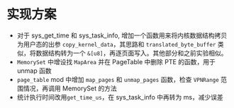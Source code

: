 # 实现方案
* 对于 sys_get_time 和 sys_task_info, 增加一个函数用来将内核数据结构拷贝为用户态的出参 `copy_kernel_data`，其思路和 `translated_byte_buffer` 类似，将数据结构转为一个 `&[u8]`，再逐页面写入。其他部分和之前实验相似。
* `MemorySet` 中增设找 `MapArea` 并在 PageTable 中删除 PTE 的函数，用于 unmap 函数
* `page_table` mod 中增加 `map_pages` 和 `unmap_pages` 函数，检查 `VPNRange` 范围情况，再调用 MemorySet 的方法
* 统计执行时间改用`get_time_us`，在 sys_task_info 中再转为 ms，减少误差